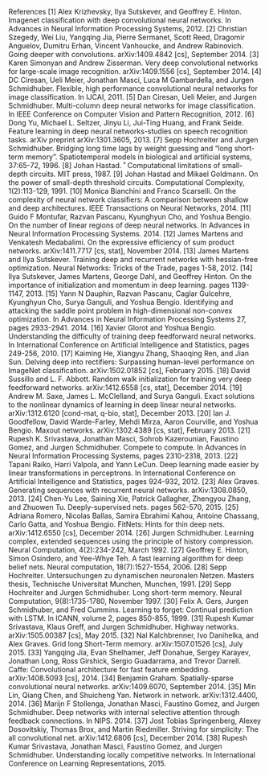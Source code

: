 References
[1] Alex Krizhevsky, Ilya Sutskever, and Geoffrey E. Hinton. Imagenet classification with deep convolutional neural networks. In Advances in Neural Information Processing Systems, 2012.
[2] Christian Szegedy, Wei Liu, Yangqing Jia, Pierre Sermanet, Scott Reed, Dragomir Anguelov, Dumitru Erhan, Vincent Vanhoucke, and Andrew Rabinovich. Going deeper with convolutions. arXiv:1409.4842 [cs], September 2014.
[3] Karen Simonyan and Andrew Zisserman. Very deep convolutional networks for large-scale image recognition. arXiv:1409.1556 [cs], September 2014.
[4] DC Ciresan, Ueli Meier, Jonathan Masci, Luca M Gambardella, and Jurgen Schmidhuber. Flexible, high performance convolutional neural networks for image classification. In IJCAI, 2011.
[5] Dan Ciresan, Ueli Meier, and Jurgen Schmidhuber. Multi-column deep neural networks for image classification. In IEEE Conference on Computer Vision and Pattern Recognition, 2012.
[6] Dong Yu, Michael L. Seltzer, Jinyu Li, Jui-Ting Huang, and Frank Seide. Feature learning in deep neural networks-studies on speech recognition tasks. arXiv preprint arXiv:1301.3605, 2013.
[7] Sepp Hochreiter and Jurgen Schmidhuber. Bridging long time lags by weight guessing and “long short-term memory”. Spatiotemporal models in biological and artificial systems, 37:65-72, 1996.
[8] Johan Hastad. ˚ Computational limitations of small-depth circuits. MIT press, 1987.
[9] Johan Hastad and Mikael Goldmann. On the power of small-depth threshold circuits. Computational Complexity, 1(2):113-129, 1991.
[10] Monica Bianchini and Franco Scarselli. On the complexity of neural network classifiers: A comparison between shallow and deep architectures. IEEE Transactions on Neural Networks, 2014.
[11] Guido F Montufar, Razvan Pascanu, Kyunghyun Cho, and Yoshua Bengio. On the number of linear regions of deep neural networks. In Advances in Neural Information Processing Systems. 2014.
[12] James Martens and Venkatesh Medabalimi. On the expressive efficiency of sum product networks. arXiv:1411.7717 [cs, stat], November 2014.
[13] James Martens and Ilya Sutskever. Training deep and recurrent networks with hessian-free optimization. Neural Networks: Tricks of the Trade, pages 1-58, 2012.
[14] Ilya Sutskever, James Martens, George Dahl, and Geoffrey Hinton. On the importance of initialization and momentum in deep learning. pages 1139-1147, 2013.
[15] Yann N Dauphin, Razvan Pascanu, Caglar Gulcehre, Kyunghyun Cho, Surya Ganguli, and Yoshua Bengio. Identifying and attacking the saddle point problem in high-dimensional non-convex optimization. In Advances in Neural Information Processing Systems 27, pages 2933-2941. 2014.
[16] Xavier Glorot and Yoshua Bengio. Understanding the difficulty of training deep feedforward neural networks. In International Conference on Artificial Intelligence and Statistics, pages 249-256, 2010.
[17] Kaiming He, Xiangyu Zhang, Shaoqing Ren, and Jian Sun. Delving deep into rectifiers: Surpassing human-level performance on ImageNet classification. arXiv:1502.01852 [cs], February 2015.
[18] David Sussillo and L. F. Abbott. Random walk initialization for training very deep feedforward networks. arXiv:1412.6558 [cs, stat], December 2014.
[19] Andrew M. Saxe, James L. McClelland, and Surya Ganguli. Exact solutions to the nonlinear dynamics of learning in deep linear neural networks. arXiv:1312.6120 [cond-mat, q-bio, stat], December 2013.
[20] Ian J. Goodfellow, David Warde-Farley, Mehdi Mirza, Aaron Courville, and Yoshua Bengio. Maxout networks. arXiv:1302.4389 [cs, stat], February 2013.
[21] Rupesh K. Srivastava, Jonathan Masci, Sohrob Kazerounian, Faustino Gomez, and Jurgen Schmidhuber. Compete to compute. In Advances in Neural Information Processing Systems, pages 2310-2318, 2013.
[22] Tapani Raiko, Harri Valpola, and Yann LeCun. Deep learning made easier by linear transformations in perceptrons. In International Conference on Artificial Intelligence and Statistics, pages 924-932, 2012.
[23] Alex Graves. Generating sequences with recurrent neural networks. arXiv:1308.0850, 2013.
[24] Chen-Yu Lee, Saining Xie, Patrick Gallagher, Zhengyou Zhang, and Zhuowen Tu. Deeply-supervised nets. pages 562-570, 2015.
[25] Adriana Romero, Nicolas Ballas, Samira Ebrahimi Kahou, Antoine Chassang, Carlo Gatta, and Yoshua Bengio. FitNets: Hints for thin deep nets. arXiv:1412.6550 [cs], December 2014.
[26] Jurgen Schmidhuber. Learning complex, extended sequences using the principle of history compression. Neural Computation, 4(2):234-242, March 1992.
[27] Geoffrey E. Hinton, Simon Osindero, and Yee-Whye Teh. A fast learning algorithm for deep belief nets. Neural computation, 18(7):1527-1554, 2006.
[28] Sepp Hochreiter. Untersuchungen zu dynamischen neuronalen Netzen. Masters thesis, Technische Universitat Munchen, Munchen, 1991.
[29] Sepp Hochreiter and Jurgen Schmidhuber. Long short-term memory. Neural Computation, 9(8):1735-1780, November 1997.
[30] Felix A. Gers, Jurgen Schmidhuber, and Fred Cummins. Learning to forget: Continual prediction with LSTM. In ICANN, volume 2, pages 850-855, 1999.
[31] Rupesh Kumar Srivastava, Klaus Greff, and Jurgen Schmidhuber. Highway networks. arXiv:1505.00387 [cs], May 2015.
[32] Nal Kalchbrenner, Ivo Danihelka, and Alex Graves. Grid long Short-Term memory. arXiv:1507.01526 [cs], July 2015.
[33] Yangqing Jia, Evan Shelhamer, Jeff Donahue, Sergey Karayev, Jonathan Long, Ross Girshick, Sergio Guadarrama, and Trevor Darrell. Caffe: Convolutional architecture for fast feature embedding. arXiv:1408.5093 [cs], 2014.
[34] Benjamin Graham. Spatially-sparse convolutional neural networks. arXiv:1409.6070, September 2014.
[35] Min Lin, Qiang Chen, and Shuicheng Yan. Network in network. arXiv:1312.4400, 2014.
[36] Marijn F Stollenga, Jonathan Masci, Faustino Gomez, and Jurgen Schmidhuber. Deep networks with internal selective attention through feedback connections. In NIPS. 2014.
[37] Jost Tobias Springenberg, Alexey Dosovitskiy, Thomas Brox, and Martin Riedmiller. Striving for simplicity: The all convolutional net. arXiv:1412.6806 [cs], December 2014.
[38] Rupesh Kumar Srivastava, Jonathan Masci, Faustino Gomez, and Jurgen Schmidhuber. Understanding locally competitive networks. In International Conference on Learning Representations, 2015.
